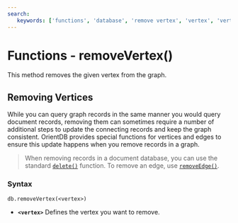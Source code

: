 ```yaml
---
search:
   keywords: ['functions', 'database', 'remove vertex', 'vertex', 'vertices', 'removeVertex']
---
```


# Functions - removeVertex()

This method removes the given vertex from the graph.

## Removing Vertices

While you can query graph records in the same manner you would query document records, removing them can sometimes require a number of additional steps to update the connecting records and keep the graph consistent.  OrientDB provides special functions for vertices and edges to ensure this update happens when you remove records in a graph.

>When removing records in a document database, you can use the standard [`delete()`](Functions-Database-delete.md) function.  To remove an edge, use [`removeEdge()`](Functions-Database-removeEdge.md).

### Syntax

```
db.removeVertex(<vertex>)
```

- **`<vertex>`** Defines the vertex you want to remove.
